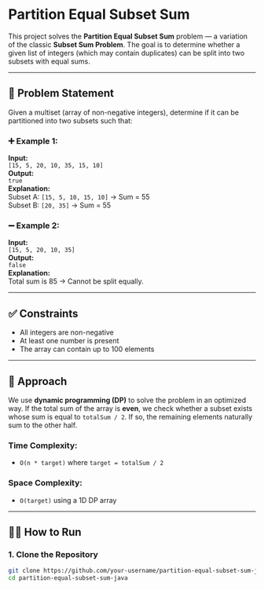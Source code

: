 # Partition Equal Subset Sum

This project solves the **Partition Equal Subset Sum** problem — a variation of the classic **Subset Sum Problem**. The goal is to determine whether a given list of integers (which may contain duplicates) can be split into two subsets with equal sums.

---

## 🧩 Problem Statement

Given a multiset (array of non-negative integers), determine if it can be partitioned into two subsets such that:



### ➕ Example 1:
**Input:**  
`[15, 5, 20, 10, 35, 15, 10]`  
**Output:**  
`true`  
**Explanation:**  
Subset A: `[15, 5, 10, 15, 10]` → Sum = 55  
Subset B: `[20, 35]` → Sum = 55

### ➖ Example 2:
**Input:**  
`[15, 5, 20, 10, 35]`  
**Output:**  
`false`  
**Explanation:**  
Total sum is 85 → Cannot be split equally.

---

## ✅ Constraints

- All integers are non-negative
- At least one number is present
- The array can contain up to 100 elements

---

## 🚀 Approach

We use **dynamic programming (DP)** to solve the problem in an optimized way. If the total sum of the array is **even**, we check whether a subset exists whose sum is equal to `totalSum / 2`. If so, the remaining elements naturally sum to the other half.

### Time Complexity:
- `O(n * target)` where `target = totalSum / 2`

### Space Complexity:
- `O(target)` using a 1D DP array

---

## 🧑‍💻 How to Run

### 1. Clone the Repository

```bash
git clone https://github.com/your-username/partition-equal-subset-sum-java.git
cd partition-equal-subset-sum-java

